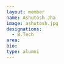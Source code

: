 ```yaml
---
layout: member
name: Ashutosh Jha
image: ashutosh.jpg
designations: 
  - B.Tech
area:
bio:
type: alumni
---
```

